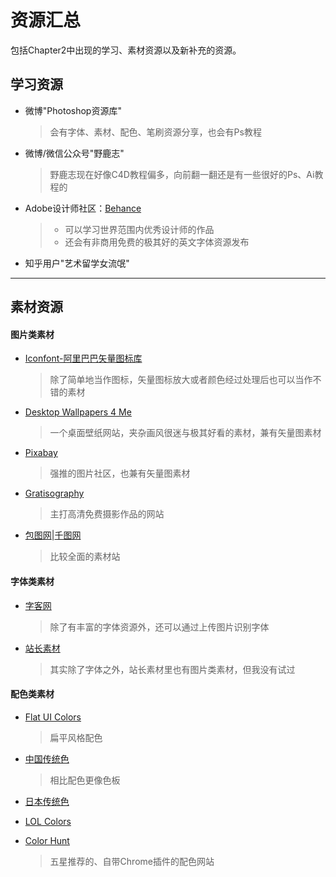 # 资源汇总  

包括Chapter2中出现的学习、素材资源以及新补充的资源。  

 

## 学习资源  

- 微博"Photoshop资源库"  

  > 会有字体、素材、配色、笔刷资源分享，也会有Ps教程  

- 微博/微信公众号"野鹿志"  

  > 野鹿志现在好像C4D教程偏多，向前翻一翻还是有一些很好的Ps、Ai教程的  

- Adobe设计师社区：[Behance](www.behance.net)  

  > - 可以学习世界范围内优秀设计师的作品  
  > - 还会有非商用免费的极其好的英文字体资源发布  

- 知乎用户"艺术留学女流氓"  

---



## 素材资源  

#### 图片类素材

- [Iconfont-阿里巴巴矢量图标库](http://www.iconfont.cn/)  

  > 除了简单地当作图标，矢量图标放大或者颜色经过处理后也可以当作不错的素材  

- [Desktop Wallpapers 4 Me](http://www.desktopwallpapers4.me/)  

  > 一个桌面壁纸网站，夹杂画风很迷与极其好看的素材，兼有矢量图素材  

- [Pixabay](https://pixabay.com/)  

  > 强推的图片社区，也兼有矢量图素材  

- [Gratisography](https://gratisography.com/#fromapp)  

  > 主打高清免费摄影作品的网站  

- [包图网](ibaotu.com)|[千图网](http://www.58pic.com/)

  > 比较全面的素材站  



#### 字体类素材

- [字客网](https://www.fontke.com/)  

  > 除了有丰富的字体资源外，还可以通过上传图片识别字体  

- [站长素材](http://font.chinaz.com/)  

  > 其实除了字体之外，站长素材里也有图片类素材，但我没有试过  



#### 配色类素材  

- [Flat UI Colors](https://flatuicolors.com/)  

  > 扁平风格配色  

- [中国传统色](http://zhongguose.com/)  

  > 相比配色更像色板  

- [日本传统色](nipponcolors.com)  

- [LOL Colors](https://www.webdesignrankings.com/resources/lolcolors/)  

- [Color Hunt](colorhunt.co)  

  > 五星推荐的、自带Chrome插件的配色网站